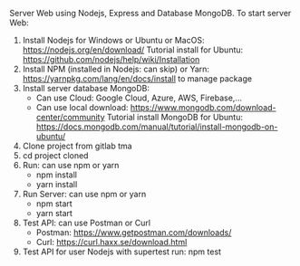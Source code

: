 Server Web using Nodejs, Express and Database MongoDB.
To start server Web:
1. Install Nodejs for Windows or Ubuntu or MacOS: https://nodejs.org/en/download/ 
    Tutorial install for Ubuntu: https://github.com/nodejs/help/wiki/Installation
2. Install NPM (installed in Nodejs: can skip) or Yarn: https://yarnpkg.com/lang/en/docs/install to manage package 
3. Install server database MongoDB: 
    + Can use Cloud: Google Cloud, Azure, AWS, Firebase,...
    + Can use local download: https://www.mongodb.com/download-center/community
Tutorial install MongoDB for Ubuntu: https://docs.mongodb.com/manual/tutorial/install-mongodb-on-ubuntu/
4. Clone project from gitlab tma
5. cd project cloned
6. Run: can use npm or yarn
    + npm install
    + yarn install
7. Run Server: can use npm or yarn
    + npm start
    + yarn start
8. Test API: can use Postman or Curl
    + Postman: https://www.getpostman.com/downloads/
    + Curl: https://curl.haxx.se/download.html
9. Test API for user Nodejs with supertest run: npm test
